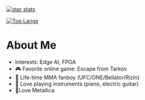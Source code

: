 
[![star stats](https://github-readme-stats.vercel.app/api?username=otenim&count_private=true&show_icons=true&theme=tokyonight)](https://github.com/anuraghazra/github-readme-stats)

[![Top Langs](https://github-readme-stats.vercel.app/api/top-langs/?username=otenim&layout=compact)](https://github.com/anuraghazra/github-readme-stats)

# About Me

* Interests: Edge AI, FPGA
* :video_game: Favorite online game: Escape from Tarkov
* :martial_arts_uniform: Life-time MMA fanboy (UFC/ONE/Bellator/Rizin)
* :musical_note: Love playing instruments (piano, electric guitar)
* 🤘Love Metallica
